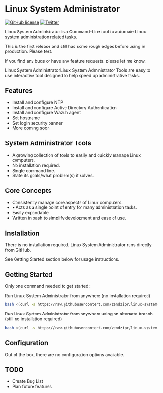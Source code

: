 # Linux System Administrator

[![GitHub license](https://img.shields.io/github/license/zendzipr/linux-system-administrator?style=plastic)](https://github.com/zendzipr/linux-system-administrator/blob/master/LICENSE)
[![Twitter](https://img.shields.io/twitter/url?style=social&url=https%3A%2F%2Ftwitter.com%2Fzzservers)](https://twitter.com/intent/tweet?text=Wow:&url=https%3A%2F%2Fgithub.com%2Fzendzipr%2Flinux-system-administrator)

Linux System Administrator is a Command-Line tool to automate Linux system administration related tasks.

This is the first release and still has some rough edges before using in production. Please test.

If you find any bugs or have any feature requests, please let me know.

Linux System AdministratorLinux System Administrator Tools are easy to use interactive tool designed to help speed up administrative tasks.

## Features

- Install and configure NTP
- Install and configure Active Directory Authentication
- Install and configure Wazuh agent
- Set hostname
- Set login security banner
- More coming soon

## System Administrator Tools

- A growing collection of tools to easily and quickly manage Linux computers.
- No installation required.
- Single command line.
- State its goals/what problem(s) it solves.

## Core Concepts

- Consistently manage core aspects of Linux computers.
- •	Acts as a single point of entry for many administration tasks. 
- Easily expandable
- Written in bash to simplify development and ease of use.

## Installation
There is no installation required.  Linux System Administrator runs directly from GitHub.

See Getting Started section below for usage instructions.

## Getting Started
Only one command needed to get started:

Run Linux System Administrator from anywhere (no installation required)

```bash
bash <(curl -s https://raw.githubusercontent.com/zendzipr/linux-system-administrator/master/setup)
```
Run Linux System Administrator from anywhere using an alternate branch (still no installation required)
```bash
bash <(curl -s https://raw.githubusercontent.com/zendzipr/linux-system-administrator/BRANCH/setup) BRANCH
```

## Configuration

Out of the box, there are no configuration options available.

## TODO
- Create Bug List
- Plan future features
